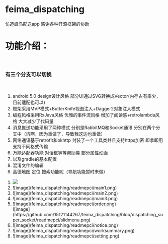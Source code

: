 # feima_dispatching
仿造蜂鸟配送app
感谢各种开源框架的协助

<h1>功能介绍：</h1><br/>
<h3>有三个分支可以切换</h3><br/>
<ol>
    <li>android 5.0 design设计风格 部分UI通过SVG转换成Vector(内存占有率少，目前适配也可以)</li>
    <li>框架采用MVP模式+ButterKnife视图注入+Dagger2对象注入模式</li>
    <li>编程风格采用RxJava风格 优雅的事件流风格 增加了阅读感+retrolambda风格 大大减少了代码量</li>
    <li>消息推送功能采用了两种模式 分别是RabbitMQ和Socket通讯 分别在两个分支中（坑啊，因为重做了，导致我这边也重做）</li>
    <li>网络通讯基于retrofit和okhttp 封装了一个工具类并且支持https加密 即拿即用 支持不同格式传输</li>
    <li>万能适配器功能 对话框等等帮助类 部分属性动画</li>
    <li>以及gradle的基本配置</li>
    <li>混淆文件的编辑</li>
    <li>高德地图 定位 搜索功能呢（导航功能暂时未做）</li>
</ol>

<ol>
    <li><img src="https://github.com/15121144267/feima_dispatching/blob/dispatching_super_socket/readmepci/slidmenu.png"></li>
    <li>![image](feima_dispatching/readmepci/main1.png)</li>
    <li>![image](feima_dispatching/readmepci/main2.png)</li>
    <li>![image](feima_dispatching/readmepci/main3.png)</li>
    <li>![image](feima_dispatching/readmepci/order.png)</li>
    ![image](https://github.com/15121144267/feima_dispatching/blob/dispatching_super_socket/readmepci/slidmenu.png)
    <li>![image](feima_dispatching/readmepci/notice.png)</li>
    <li>![image](feima_dispatching/readmepci/worksummary.png)</li>
    <li>![image](feima_dispatching/readmepci/setting.png)</li>
</ol>


